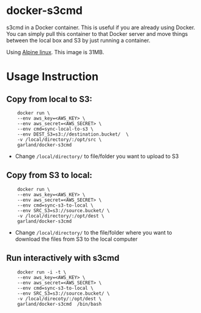 docker-s3cmd
============

s3cmd in a Docker container.  This is useful if you are already using Docker.
You can simply pull this container to that Docker server and move things between the local box and S3 by just running
a container.

Using [Alpine linux](https://hub.docker.com/_/alpine/).  This image is 31MB.

# Usage Instruction

## Copy from local to S3:

        docker run \
        --env aws_key=<AWS_KEY> \
        --env aws_secret=<AWS_SECRET> \
        --env cmd=sync-local-to-s3 \
        --env DEST_S3=s3://destination.bucket/  \
        -v /local/directory/:/opt/src \
        garland/docker-s3cmd

* Change `/local/directory/` to file/folder you want to upload to S3

## Copy from S3 to local:

        docker run \
        --env aws_key=<AWS_KEY> \
        --env aws_secret=<AWS_SECRET> \
        --env cmd=sync-s3-to-local \
        --env SRC_S3=s3://source.bucket/ \
        -v /local/directory/:/opt/dest \
        garland/docker-s3cmd

* Change `/local/directory/` to the file/folder where you want to download the files from S3 to the local computer

## Run interactively with s3cmd

        docker run -i -t \
        --env aws_key=<AWS_KEY> \
        --env aws_secret=<AWS_SECRET> \
        --env cmd=sync-s3-to-local \
        --env SRC_S3=s3://source.bucket/ \
        -v /local/direcoty/:/opt/dest \
        garland/docker-s3cmd  /bin/bash
